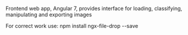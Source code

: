 Frontend web app, Angular 7, provides interface for loading, classifying, manipulating and exporting images

For correct work use: npm install ngx-file-drop --save
